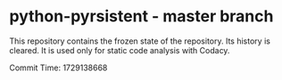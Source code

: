 # python-pyrsistent - master branch

This repository contains the frozen state of the repository.
Its history is cleared. It is used only for static code
analysis with Codacy.

Commit Time: 1729138668